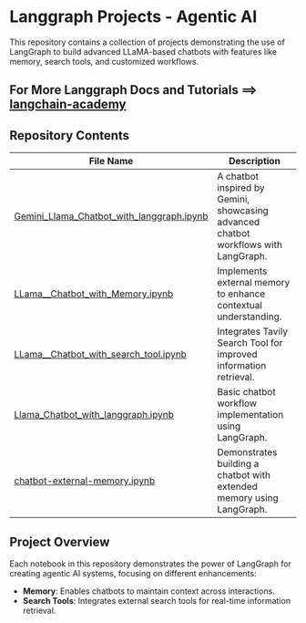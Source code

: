 # Langgraph Projects - Agentic AI

This repository contains a collection of projects demonstrating the use of LangGraph to build advanced LLaMA-based chatbots with features like memory, search tools, and customized workflows.
## For More Langgraph Docs and Tutorials ==> [langchain-academy](https://github.com/langchain-ai/langchain-academy/tree/main)

## Repository Contents

| File Name | Description |
|-----------|-------------|
| [Gemini_Llama_Chatbot_with_langgraph.ipynb](https://github.com/chethanhn29/Agentic-AI-Projects/blob/main/Langgraph_projects/Gemini_Llama_Chatbot_with_langgraph.ipynb) | A chatbot inspired by Gemini, showcasing advanced chatbot workflows with LangGraph.  |
| [LLama__Chatbot_with_Memory.ipynb](https://github.com/chethanhn29/Agentic-AI-Projects/blob/main/Langgraph_projects/LLama__Chatbot_with_Memory.ipynb) | Implements external memory to enhance contextual understanding. | 
| [LLama__Chatbot_with_search_tool.ipynb](https://github.com/chethanhn29/Agentic-AI-Projects/blob/main/Langgraph_projects/LLama__Chatbot_with_search_tool.ipynb) | Integrates Tavily Search Tool for improved information retrieval. | Llama Chatbot with Search tool (Tavily) | 25 minutes ago |
| [Llama_Chatbot_with_langgraph.ipynb](https://github.com/chethanhn29/Agentic-AI-Projects/blob/main/Langgraph_projects/Llama_Chatbot_with_langgraph.ipynb) | Basic chatbot workflow implementation using LangGraph. |
| [chatbot-external-memory.ipynb](https://github.com/chethanhn29/Agentic-AI-Projects/blob/main/Langgraph_projects/chatbot-external-memory.ipynb) | Demonstrates building a chatbot with extended memory using LangGraph. | 

## Project Overview

Each notebook in this repository demonstrates the power of LangGraph for creating agentic AI systems, focusing on different enhancements:

- **Memory**: Enables chatbots to maintain context across interactions.
- **Search Tools**: Integrates external search tools for real-time information retrieval.
